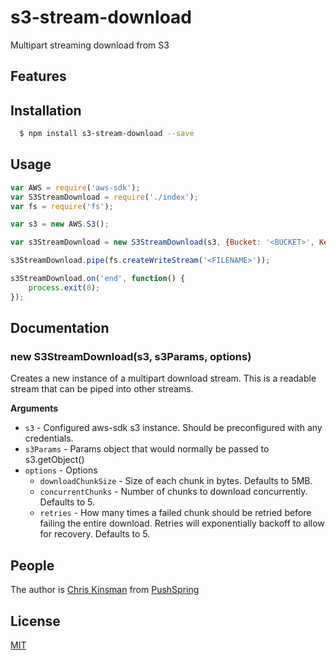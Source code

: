 # s3-stream-download

Multipart streaming download from S3

## Features

## Installation

``` bash
  $ npm install s3-stream-download --save
```

## Usage

```js
var AWS = require('aws-sdk');
var S3StreamDownload = require('./index');
var fs = require('fs');

var s3 = new AWS.S3();

var s3StreamDownload = new S3StreamDownload(s3, {Bucket: '<BUCKET>', Key:'<KEY>'});

s3StreamDownload.pipe(fs.createWriteStream('<FILENAME>'));

s3StreamDownload.on('end', function() {
    process.exit(0);
});
```

## Documentation

### new S3StreamDownload(s3, s3Params, options)

Creates a new instance of a multipart download stream.  This is a readable stream that can be
piped into other streams.

__Arguments__

* `s3` - Configured aws-sdk s3 instance.  Should be preconfigured with any credentials.
* `s3Params` - Params object that would normally be passed to s3.getObject()
* `options` - Options
    - `downloadChunkSize` - Size of each chunk in bytes.  Defaults to 5MB.
    - `concurrentChunks` - Number of chunks to download concurrently. Defaults to 5.
    - `retries` - How many times a failed chunk should be retried before failing the entire download. Retries will exponentially backoff to allow for recovery.  Defaults to 5.



## People

The author is [Chris Kinsman](https://github.com/chriskinsman) from [PushSpring](http://www.pushspring.com)

## License

  [MIT](LICENSE)

